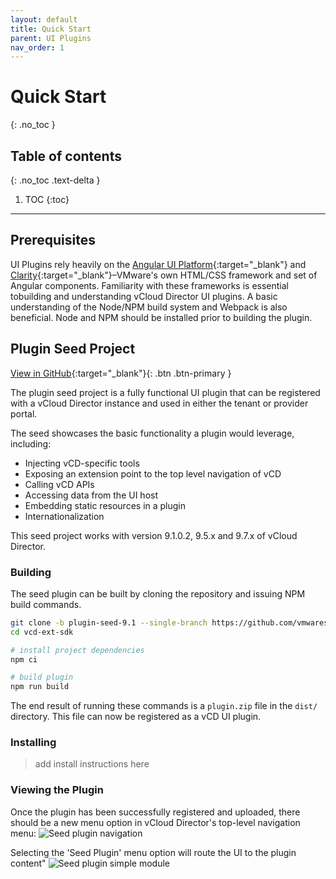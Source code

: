 ```yaml
---
layout: default
title: Quick Start
parent: UI Plugins
nav_order: 1
---
```


# Quick Start
{: .no_toc }

## Table of contents
{: .no_toc .text-delta }

1. TOC
{:toc}

---

## Prerequisites
UI Plugins rely heavily on the [Angular UI Platform](https://angular.io/){:target="_blank"} and [Clarity](https://clarity.design/){:target="_blank"}–VMware's own HTML/CSS framework and set of Angular components. Familiarity with these frameworks is essential tobuilding and understanding vCloud Director UI plugins. A basic understanding of the Node/NPM build system and Webpack is also beneficial. Node and NPM should be installed prior to building the plugin.

## Plugin Seed Project
[View in GitHub](https://github.com/vmwaresamples/vcd-ext-samples/tree/plugin-seed-9.1){:target="_blank"}{: .btn .btn-primary }

The plugin seed project is a fully functional UI plugin that can be registered with a vCloud Director instance and used in either the tenant or provider portal.

The seed showcases the basic functionality a plugin would leverage, including:
* Injecting vCD-specific tools
* Exposing an extension point to the top level navigation of vCD
* Calling vCD APIs
* Accessing data from the UI host
* Embedding static resources in a plugin
* Internationalization

This seed project works with version 9.1.0.2, 9.5.x and 9.7.x of vCloud Director.

### Building
The seed plugin can be built by cloning the repository and issuing NPM build commands.
```bash
git clone -b plugin-seed-9.1 --single-branch https://github.com/vmwaresamples/vcd-ext-samples.git
cd vcd-ext-sdk

# install project dependencies
npm ci

# build plugin
npm run build
```
The end result of running these commands is a `plugin.zip` file in the `dist/` directory. This file can now be registered as a vCD UI plugin.

### Installing
> add install instructions here

### Viewing the Plugin
Once the plugin has been successfully registered and uploaded, there should be a new menu option in vCloud Director's top-level navigation menu:
![Seed plugin navigation](/assets/ui-plugins/seed-plugin-navigation.png)

Selecting the 'Seed Plugin' menu option will route the UI to the plugin content"
![Seed plugin simple module](/assets/ui-plugins/seed-plugin-simple.png)